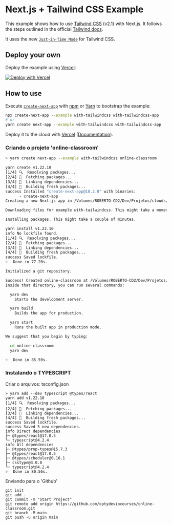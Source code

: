 # Next.js + Tailwind CSS Example

This example shows how to use [Tailwind CSS](https://tailwindcss.com/) (v2.1) with Next.js. It follows the steps outlined in the official [Tailwind docs](https://tailwindcss.com/docs/guides/nextjs).

It uses the new [`Just-in-Time Mode`](https://tailwindcss.com/docs/just-in-time-mode) for Tailwind CSS.

## Deploy your own

Deploy the example using [Vercel](https://vercel.com?utm_source=github&utm_medium=readme&utm_campaign=next-example):

[![Deploy with Vercel](https://vercel.com/button)](https://vercel.com/new/git/external?repository-url=https://github.com/vercel/next.js/tree/canary/examples/with-tailwindcss&project-name=with-tailwindcss&repository-name=with-tailwindcss)

## How to use

Execute [`create-next-app`](https://github.com/vercel/next.js/tree/canary/packages/create-next-app) with [npm](https://docs.npmjs.com/cli/init) or [Yarn](https://yarnpkg.com/lang/en/docs/cli/create/) to bootstrap the example:

```bash
npx create-next-app --example with-tailwindcss with-tailwindcss-app
# or
yarn create next-app --example with-tailwindcss with-tailwindcss-app
```

Deploy it to the cloud with [Vercel](https://vercel.com/new?utm_source=github&utm_medium=readme&utm_campaign=next-example) ([Documentation](https://nextjs.org/docs/deployment)).


### Criando o projeto 'online-classroom'

```bash
> yarn create next-app --example with-tailwindcss online-classroom

yarn create v1.22.10
[1/4] 🔍  Resolving packages...
[2/4] 🚚  Fetching packages...
[3/4] 🔗  Linking dependencies...
[4/4] 🔨  Building fresh packages...
success Installed "create-next-app@10.2.0" with binaries:
      - create-next-app
Creating a new Next.js app in /Volumes/ROBERTO-CD2/Dev/Projetos/clouds/aws/online-classroom.

Downloading files for example with-tailwindcss. This might take a moment.

Installing packages. This might take a couple of minutes.

yarn install v1.22.10
info No lockfile found.
[1/4] 🔍  Resolving packages...
[2/4] 🚚  Fetching packages...
[3/4] 🔗  Linking dependencies...
[4/4] 🔨  Building fresh packages...
success Saved lockfile.
✨  Done in 77.20s.

Initialized a git repository.

Success! Created online-classroom at /Volumes/ROBERTO-CD2/Dev/Projetos/clouds/aws/online-classroom
Inside that directory, you can run several commands:

  yarn dev
    Starts the development server.

  yarn build
    Builds the app for production.

  yarn start
    Runs the built app in production mode.

We suggest that you begin by typing:

  cd online-classroom
  yarn dev

✨  Done in 85.59s.
```

### Instalando o TYPESCRIPT
Criar o arquivos: tsconfig.json

```
> yarn add --dev typescript @types/react
yarn add v1.22.10
[1/4] 🔍  Resolving packages...
[2/4] 🚚  Fetching packages...
[3/4] 🔗  Linking dependencies...
[4/4] 🔨  Building fresh packages...
success Saved lockfile.
success Saved 5 new dependencies.
info Direct dependencies
├─ @types/react@17.0.5
└─ typescript@4.2.4
info All dependencies
├─ @types/prop-types@15.7.3
├─ @types/react@17.0.5
├─ @types/scheduler@0.16.1
├─ csstype@3.0.8
└─ typescript@4.2.4
✨  Done in 80.56s.
```

Enviando para o 'Github'

```
git init
git add .
git commit -m "Start Project"
git remote add origin https://github.com/optydeviocourses/online-classroom.git
git branch -M main
git push -u origin main
```
